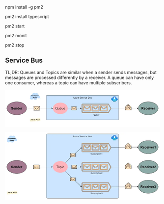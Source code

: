 

npm install -g pm2

pm2 install typescript

pm2 start 

pm2 monit

pm2 stop



## Service Bus

TL;DR:
Queues and Topics are similar when a sender sends messages, but messages are processed differently by a receiver. A queue can have only one consumer, whereas a topic can have multiple subscribers.

![Azure Service Bus Queue](docs/images/queue.png)

![Azure Service Bus Topic](docs/images/topic.png)